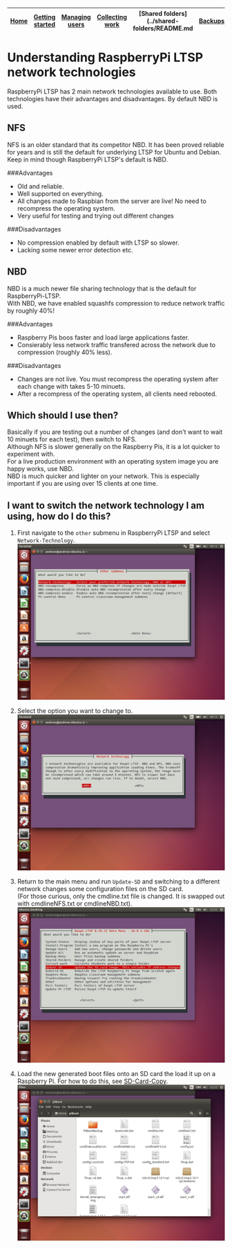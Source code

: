 [Home](../README.md)    | [Getting started](../installation/getting-started.md)     | [Managing users](../manage-users/README.md) | [Collecting work](../collect-work.md) | [Shared folders](../shared-folders/README.md | [Backups](../backups/README.md) | [Advanced options](../advanced/README.md) 
| :-----------: |:-------------:| :-----:| :-----:| :-----:| :-----:| :-----:| 


Understanding RaspberryPi LTSP network technologies
======

RaspberryPi LTSP has 2 main network technologies available to use.
Both technologies have their advantages and disadvantages. By default NBD is used.

NFS
----
NFS is an older standard that its competitor NBD. It has been proved reliable for years
and is still the default for underlying LTSP for Ubuntu and Debian.
Keep in mind though RaspberryPi LTSP's default is NBD.
   
###Advantages   
- Old and reliable.
- Well supported on everything.
- All changes made to Raspbian from the server are live! No need to recompress the operating system.
- Very useful for testing and trying out different changes

###Disadvantages
- No compression enabled by default with LTSP so slower.
- Lacking some newer error detection etc.


NBD
----
NBD is a much newer file sharing technology that is the default for RaspberryPi-LTSP.   
With NBD, we have enabled squashfs compression to reduce network traffic by roughly 40%!   

###Advantages
- Raspberry Pis boos faster and load large applications faster.
- Consierably less network traffic transfered across the network due to compression (roughly 40% less).

###Disadvantages
- Changes are not live. You must recompress the operating system after each change with takes 5-10 minuets.
- After a recompress of the operating system, all clients need rebooted. 

Which should I use then?
----
Basically if you are testing out a number of changes (and don't want to wait 10 minuets for each test), then switch to NFS.   
Although NFS is slower generally on the Raspberry Pis, it is a lot quicker to experiment with.   
For a live production environment with an operating system image you are happy works, use NBD.   
NBD is much quicker and lighter on your network. This is especially important if you are using over 15 clients at one time.

I want to switch the network technology I am using, how do I do this?
------

1. First navigate to the ```other``` submenu in RaspberryPi LTSP and select ```Network-Technology```.   
![](../images/other-1.jpeg)   

2. Select the option you want to change to.   
![](../images/other-2.jpeg)   

3. Return to the main menu and run ```Update-SD``` and switching to a different network changes some configuration files on the SD card.   
(For those curious, only the cmdline.txt file is changed. It is swapped out with cmdlineNFS.txt or cmdlineNBD.txt).
![](../images/update-sd-1.jpeg)   

4. Load the new generated boot files onto an SD card the load it up on a Raspberry Pi. For how to do this, see [SD-Card-Copy](../installation/sd-card-copy.html).   
![](../images/update-sd-3.jpeg)   
   